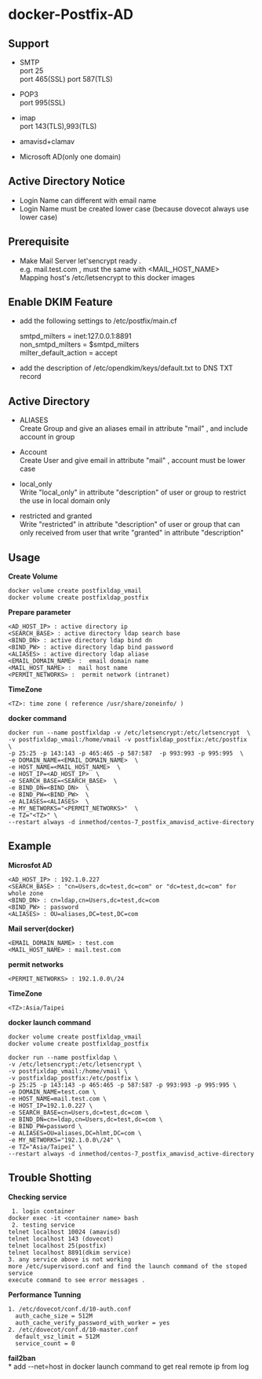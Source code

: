 docker-Postfix-AD
===================


Support
----------
* SMTP    
port 25    
port 465(SSL)
port 587(TLS)

* POP3    
port 995(SSL)    

* imap    
port 143(TLS),993(TLS)    

* amavisd+clamav    

* Microsoft AD(only one domain)

Active Directory Notice
----
* Login Name can different with email name    
* Login Name must be created lower case (because dovecot always use lower case)    

Prerequisite
----    
* Make Mail Server  let\'sencrypt ready .     
e.g. mail.test.com , must the same with \<MAIL_HOST_NAME\>                
Mapping host's /etc/letsencrypt to this docker images       

Enable DKIM Feature
----    
* add the following settings to /etc/postfix/main.cf    

    smtpd_milters = inet:127.0.0.1:8891    
    non_smtpd_milters = $smtpd_milters    
    milter_default_action = accept    

* add the description of /etc/opendkim/keys/default.txt to DNS TXT record    

Active Directory 
----
* ALIASES    
    Create Group and give an aliases email in attribute "mail" ,  and include account in group    

* Account    
    Create User and give email in attribute "mail" , account must be lower case    

* local_only    
    Write "local_only" in attribute "description" of user or group to restrict the use in local domain only    

* restricted and granted     
    Write "restricted" in attribute "description" of user or group that can only received from user that write "granted" in attribute "description"

Usage
-----

**Create Volume**

    docker volume create postfixldap_vmail    
    docker volume create postfixldap_postfix    

**Prepare parameter**

    <AD_HOST_IP> : active directory ip
    <SEARCH_BASE> : active directory ldap search base
    <BIND_DN> : active directory ldap bind dn
    <BIND_PW> : active directory ldap bind password
    <ALIASES> : active directory ldap aliase
    <EMAIL_DOMAIN_NAME> :  email domain name
    <MAIL_HOST_NAME> :  mail host name
    <PERMIT_NETWORKS> :  permit network (intranet)

**TimeZone**

    <TZ>: time zone ( reference /usr/share/zoneinfo/ )        

**docker command**

    docker run --name postfixldap -v /etc/letsencrypt:/etc/letsencrypt  \
    -v postfixldap_vmail:/home/vmail -v postfixldap_postfix:/etc/postfix  \
    -p 25:25 -p 143:143 -p 465:465 -p 587:587  -p 993:993 -p 995:995  \
    -e DOMAIN_NAME=<EMAIL_DOMAIN_NAME>  \
    -e HOST_NAME=<MAIL_HOST_NAME>  \
    -e HOST_IP=<AD_HOST_IP>  \
    -e SEARCH_BASE=<SEARCH_BASE>  \
    -e BIND_DN=<BIND_DN>  \
    -e BIND_PW=<BIND_PW>  \
    -e ALIASES=<ALIASES>  \
    -e MY_NETWORKS="<PERMIT_NETWORKS>"  \
    -e TZ="<TZ>" \
    --restart always -d inmethod/centos-7_postfix_amavisd_active-directory

Example
-----
**Microsfot AD**    

    <AD_HOST_IP> : 192.1.0.227
    <SEARCH_BASE> : "cn=Users,dc=test,dc=com" or "dc=test,dc=com" for whole zone
    <BIND_DN> : cn=ldap,cn=Users,dc=test,dc=com
    <BIND_PW> : password
    <ALIASES> : OU=aliases,DC=test,DC=com
  
**Mail server(docker)**    

    <EMAIL_DOMAIN_NAME> : test.com
    <MAIL_HOST_NAME> : mail.test.com
    
**permit networks**    

    <PERMIT_NETWORKS> : 192.1.0.0\/24    

**TimeZone**

    <TZ>:Asia/Taipei

**docker launch command**

    docker volume create postfixldap_vmail    
    docker volume create postfixldap_postfix    
    
    docker run --name postfixldap \
    -v /etc/letsencrypt:/etc/letsencrypt \
    -v postfixldap_vmail:/home/vmail \
    -v postfixldap_postfix:/etc/postfix \
    -p 25:25 -p 143:143 -p 465:465 -p 587:587 -p 993:993 -p 995:995 \
    -e DOMAIN_NAME=test.com \
    -e HOST_NAME=mail.test.com \
    -e HOST_IP=192.1.0.227 \
    -e SEARCH_BASE=cn=Users,dc=test,dc=com \
    -e BIND_DN=cn=ldap,cn=Users,dc=test,dc=com \
    -e BIND_PW=password \
    -e ALIASES=OU=aliases,DC=hlmt,DC=com \
    -e MY_NETWORKS="192.1.0.0\/24" \
    -e TZ="Asia/Taipei" \
    --restart always -d inmethod/centos-7_postfix_amavisd_active-directory
    

Trouble Shotting
----
**Checking service**

     1. login container 
    docker exec -it <container name> bash
     2. testing service
    telnet localhost 10024 (amavisd)
    telnet localhost 143 (dovecot)
    telnet localhost 25(postfix)
    telnet localhost 8891(dkim service)
    3. any service above is not working
    more /etc/supervisord.conf and find the launch command of the stoped service
    execute command to see error messages .
    
**Performance Tunning**

    1. /etc/dovecot/conf.d/10-auth.conf
      auth_cache_size = 512M    
      auth_cache_verify_password_with_worker = yes
    2. /etc/dovecot/conf.d/10-master.conf
      default_vsz_limit = 512M
      service_count = 0
      
**fail2ban**    
     * add --net=host in docker launch command to get real remote ip from log      
